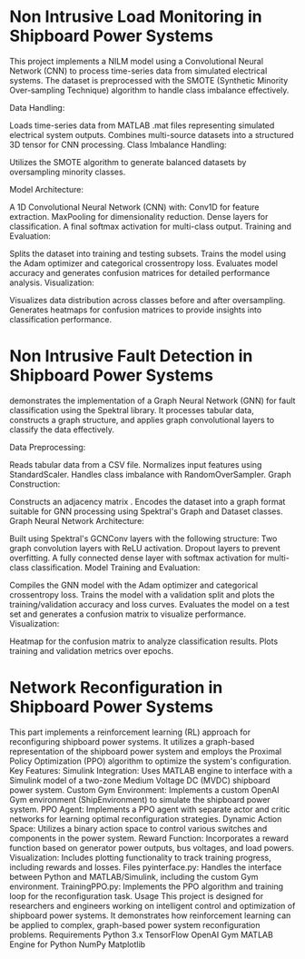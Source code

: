# Non Intrusive Load Monitoring in Shipboard Power Systems
This project implements a NILM model using a Convolutional Neural Network (CNN) to process time-series data from simulated electrical systems. The dataset is preprocessed with the SMOTE (Synthetic Minority Over-sampling Technique) algorithm to handle class imbalance effectively.


Data Handling:

Loads time-series data from MATLAB .mat files representing simulated electrical system outputs.
Combines multi-source datasets into a structured 3D tensor for CNN processing.
Class Imbalance Handling:

Utilizes the SMOTE algorithm to generate balanced datasets by oversampling minority classes.

Model Architecture:

A 1D Convolutional Neural Network (CNN) with:
Conv1D for feature extraction.
MaxPooling for dimensionality reduction.
Dense layers for classification.
A final softmax activation for multi-class output.
Training and Evaluation:

Splits the dataset into training and testing subsets.
Trains the model using the Adam optimizer and categorical crossentropy loss.
Evaluates model accuracy and generates confusion matrices for detailed performance analysis.
Visualization:

Visualizes data distribution across classes before and after oversampling.
Generates heatmaps for confusion matrices to provide insights into classification performance.


# Non Intrusive Fault Detection in Shipboard Power Systems

demonstrates the implementation of a Graph Neural Network (GNN) for fault classification using the Spektral library. It processes tabular data, constructs a graph structure, and applies graph convolutional layers to classify the data effectively.

Data Preprocessing:

Reads tabular data from a CSV file.
Normalizes input features using StandardScaler.
Handles class imbalance with RandomOverSampler.
Graph Construction:

Constructs an adjacency matrix .
Encodes the dataset into a graph format suitable for GNN processing using Spektral's Graph and Dataset classes.
Graph Neural Network Architecture:

Built using Spektral's GCNConv layers with the following structure:
Two graph convolution layers with ReLU activation.
Dropout layers to prevent overfitting.
A fully connected dense layer with softmax activation for multi-class classification.
Model Training and Evaluation:

Compiles the GNN model with the Adam optimizer and categorical crossentropy loss.
Trains the model with a validation split and plots the training/validation accuracy and loss curves.
Evaluates the model on a test set and generates a confusion matrix to visualize performance.
Visualization:

Heatmap for the confusion matrix to analyze classification results.
Plots training and validation metrics over epochs.

# Network Reconfiguration in Shipboard Power Systems
This part implements a reinforcement learning (RL) approach for reconfiguring shipboard power systems. It utilizes a graph-based representation of the shipboard power system and employs the Proximal Policy Optimization (PPO) algorithm to optimize the system's configuration.
Key Features:
Simulink Integration: Uses MATLAB engine to interface with a Simulink model of a two-zone Medium Voltage DC (MVDC) shipboard power system.
Custom Gym Environment: Implements a custom OpenAI Gym environment (ShipEnvironment) to simulate the shipboard power system.
PPO Agent: Implements a PPO agent with separate actor and critic networks for learning optimal reconfiguration strategies.
Dynamic Action Space: Utilizes a binary action space to control various switches and components in the power system.
Reward Function: Incorporates a reward function based on generator power outputs, bus voltages, and load powers.
Visualization: Includes plotting functionality to track training progress, including rewards and losses.
Files
pyinterface.py: Handles the interface between Python and MATLAB/Simulink, including the custom Gym environment.
TrainingPPO.py: Implements the PPO algorithm and training loop for the reconfiguration task.
Usage
This project is designed for researchers and engineers working on intelligent control and optimization of shipboard power systems. It demonstrates how reinforcement learning can be applied to complex, graph-based power system reconfiguration problems.
Requirements
Python 3.x
TensorFlow
OpenAI Gym
MATLAB Engine for Python
NumPy
Matplotlib
